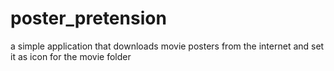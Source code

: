 # poster_pretension
a simple application that downloads movie posters from the internet and set it as icon for the movie folder
